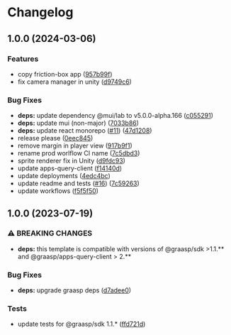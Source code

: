 # Changelog

## 1.0.0 (2024-03-06)


### Features

* copy friction-box app ([957b99f](https://github.com/graasp/graasp-unity-friction-box/commit/957b99f2cd5701278cf0f143267bc8fc4da56f8d))
* fix camera manager in unity ([d9749c6](https://github.com/graasp/graasp-unity-friction-box/commit/d9749c69f44a507d5e5f35c4e8d16514d379fc2f))


### Bug Fixes

* **deps:** update dependency @mui/lab to v5.0.0-alpha.166 ([c055291](https://github.com/graasp/graasp-unity-friction-box/commit/c05529168ba4138db2b2db6b2b5b096756072034))
* **deps:** update mui (non-major) ([7033b86](https://github.com/graasp/graasp-unity-friction-box/commit/7033b862224ee2c4e79525d38e05b82cf9f1b460))
* **deps:** update react monorepo ([#11](https://github.com/graasp/graasp-unity-friction-box/issues/11)) ([47d1208](https://github.com/graasp/graasp-unity-friction-box/commit/47d120812883ecff5253099175088d16211e8fa7))
* release please ([0eec845](https://github.com/graasp/graasp-unity-friction-box/commit/0eec8457b683a2c2296eee47f61261ea6d63bf89))
* remove margin in player view ([917b9f1](https://github.com/graasp/graasp-unity-friction-box/commit/917b9f176980d6395e571cda4474a739dc4a7086))
* rename prod worlflow CI name ([7c5dbd3](https://github.com/graasp/graasp-unity-friction-box/commit/7c5dbd3596e315e9ad1e3e817de667674ff6f1e4))
* sprite renderer fix in Unity ([d9fdc93](https://github.com/graasp/graasp-unity-friction-box/commit/d9fdc93603c707355b35377a31f04f95c01a839a))
* update apps-query-client ([f14140d](https://github.com/graasp/graasp-unity-friction-box/commit/f14140d32b35285a9b7dd308fc8769f2cf3744f1))
* update deployments ([4edc4bc](https://github.com/graasp/graasp-unity-friction-box/commit/4edc4bc28a9ef7f5c77bdc252432c3513e530946))
* update readme and tests ([#16](https://github.com/graasp/graasp-unity-friction-box/issues/16)) ([7c59263](https://github.com/graasp/graasp-unity-friction-box/commit/7c592638f229ae5bffd65a2acde8e546ec110680))
* update workflows ([f5f5f50](https://github.com/graasp/graasp-unity-friction-box/commit/f5f5f501def18b027dcd58b6ce00b04dcdcfe70f))

## 1.0.0 (2023-07-19)


### ⚠ BREAKING CHANGES

* **deps:** this template is compatible with versions of @graasp/sdk >1.1.** and @graasp/apps-query-client > 2.**

### Bug Fixes

* **deps:** upgrade graasp deps ([d7adee0](https://github.com/graasp/graasp-app-starter-ts-vite/commit/d7adee0a93b72d17620696881c49feb0ba2fa724))


### Tests

* update tests for @graasp/sdk 1.1.* ([ffd721d](https://github.com/graasp/graasp-app-starter-ts-vite/commit/ffd721d01a7c416b2abe35bb2ebb278c336f2968))
